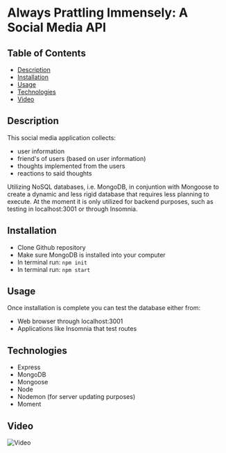 # Always Prattling Immensely: A Social Media API

## Table of Contents
  * [Description](#description)
  * [Installation](#installation)
  * [Usage](#usage)
  * [Technologies](#technologies)
  * [Video](#video)

## Description
This social media application collects:
* user information
* friend's of users (based on user information)
* thoughts implemented from the users
* reactions to said thoughts

 Utilizing NoSQL databases, i.e. MongoDB, in conjuntion with Mongoose to create a dynamic and less rigid database that requires less planning to execute. At the moment it is only utilized for backend purposes, such as testing in localhost:3001 or through Insomnia.

## Installation
* Clone Github repository
* Make sure MongoDB is installed into your computer
* In terminal run: <code>npm init</code>
* In terminal run: <code>npm start</code>

## Usage
Once installation is complete you can test the database either from:
* Web browser through localhost:3001
* Applications like Insomnia that test routes


## Technologies
* Express
* MongoDB
* Mongoose
* Node
* Nodemon (for server updating purposes)
* Moment

## Video
![Video](utils/always-prattling-immensely-video.gif)